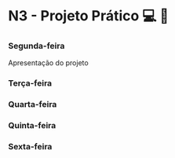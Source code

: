 # N3 - Projeto Prático 💻 :triangular_ruler:

### Segunda-feira 
Apresentação do projeto


### Terça-feira
### Quarta-feira
### Quinta-feira
### Sexta-feira

